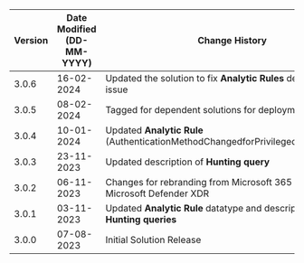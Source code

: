| **Version** | **Date Modified (DD-MM-YYYY)** | **Change History**                                                           |
|-------------|--------------------------------|------------------------------------------------------------------------------|
| 3.0.6       | 16-02-2024                     | Updated the solution to fix **Analytic Rules** deployment issue                               |
| 3.0.5       | 08-02-2024                     | Tagged for dependent solutions for deployment                                |
| 3.0.4       | 10-01-2024                     | Updated **Analytic Rule** (AuthenticationMethodChangedforPrivilegedAccount.yaml)         |
| 3.0.3       | 23-11-2023                     | Updated description of **Hunting query**                                     | 
| 3.0.2       | 06-11-2023                     | Changes for rebranding from Microsoft 365 Defender to Microsoft Defender XDR |
| 3.0.1       | 03-11-2023                     | Updated **Analytic Rule** datatype and descriptions for **Hunting queries**  |
| 3.0.0       | 07-08-2023                     | Initial Solution Release                                                     |